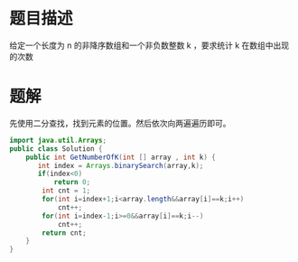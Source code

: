 # 题目描述

给定一个长度为 n 的非降序数组和一个非负数整数 k ，要求统计 k 在数组中出现的次数

# 题解

先使用二分查找，找到元素的位置。然后依次向两遍遍历即可。

```java
import java.util.Arrays;
public class Solution {
    public int GetNumberOfK(int [] array , int k) {
       int index = Arrays.binarySearch(array,k);
       if(index<0)
           return 0;
        int cnt = 1;
        for(int i=index+1;i<array.length&&array[i]==k;i++)
            cnt++;
        for(int i=index-1;i>=0&&array[i]==k;i--)
            cnt++;
        return cnt;
    }
}
```

